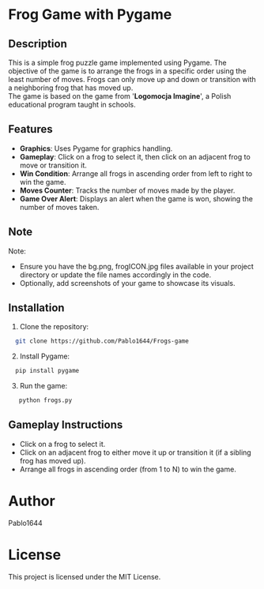 # Frog Game with Pygame

## Description

This is a simple frog puzzle game implemented using Pygame. The objective of the game is to arrange the frogs in a specific order using the least number of moves. Frogs can only move up and down or transition with a neighboring frog that has moved up.</br>
The game is based on the game from '<b>Logomocja Imagine</b>', a Polish educational program taught in schools.

## Features

- **Graphics**: Uses Pygame for graphics handling.
- **Gameplay**: Click on a frog to select it, then click on an adjacent frog to move or transition it.
- **Win Condition**: Arrange all frogs in ascending order from left to right to win the game.
- **Moves Counter**: Tracks the number of moves made by the player.
- **Game Over Alert**: Displays an alert when the game is won, showing the number of moves taken.
## Note 
Note:
- Ensure you have the bg.png, frogICON.jpg files available in your project directory or update the file names accordingly in the code.
- Optionally, add screenshots of your game to showcase its visuals.
## Installation

1. Clone the repository:

 ```bash
   git clone https://github.com/Pablo1644/Frogs-game
```
2. Install Pygame:
 ```bash
   pip install pygame
```
3. Run the game:
```bash
   python frogs.py
```
## Gameplay Instructions
- Click on a frog to select it.
- Click on an adjacent frog to either move it up or transition it (if a sibling frog has moved up).
- Arrange all frogs in ascending order (from 1 to N) to win the game.

# Author
Pablo1644
# License
This project is licensed under the MIT License.



